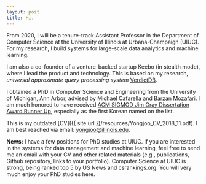 ```yaml
---
layout: post
title: Hi.
---
```


From 2020, I will be a tenure-track Assistant Professor in the Department of Computer Science at 
the University of Illinois at Urbana-Champaign (UIUC).
For my research, I build systems for large-scale data analytics and machine learning. 
<!-- I am leading [VerdictDB](http://verdictdb.org/), a system that enables approximate query processing 
on top of *any SQL engines*, which we are turning to a commercial project. -->

I am also a co-founder of a venture-backed startup Keebo (in stealth mode), where I lead the 
product and technology. This is based on my research, 
*universal approximate query processing system* [VerdictDB](http://verdictdb.org/).


I obtained a PhD in Computer Science and Engineering from the University of Michigan, Ann Arbor, 
advised by [Michael Cafarella](http://web.eecs.umich.edu/~michjc/) and [Barzan Mozafari](http://web.eecs.umich.edu/~mozafari/).
I am much honored to have received [ACM SIGMOD Jim Gray Dissertation Award Runner Up](https://sigmod.org/sigmod-awards/sigmod-jim-gray-doctoral-dissertation-award/), especially as the first Korean named
on the list.
<!-- I received a B.S. from 
[Seoul National University](https://en.wikipedia.org/wiki/Seoul_National_University).
My graduate studies were gratefully supported by 2013 Kwanjeong Ph.D. Fellowship and 2011 Jeongsong 
Graduate Study Fellowship. -->

This is my outdated [CV]({{ site.url }}/resources/Yongjoo_CV_2018_11.pdf).
I am best reached via email: yongjoo@illinois.edu.

**News:** I have a few positions for PhD studies at UIUC. If you are interested in the
systems for data management and machine learning, feel free to send me an email with your CV and 
other related materials (e.g., publications, Github repository, links to your portfolio). 
Computer Science at UIUC is strong, being ranked top 5 by US News and csrankings.org. 
You will very much enjoy your PhD studies here.
